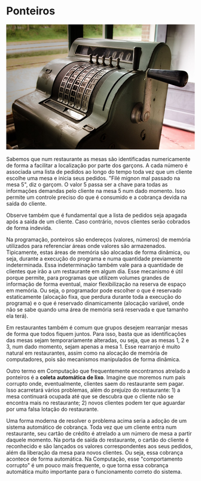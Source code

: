 # Ponteiros

![](../assets/ponteiros.jpg)

Sabemos que num restaurante as mesas são identificadas numericamente de forma a facilitar a localização por parte dos garçons. A cada número é associada uma lista de pedidos ao longo do tempo toda vez que um cliente escolhe uma mesa e inicia seus pedidos. "Filé mignon mal passado na mesa 5", diz o garçom. O valor 5 passa ser a chave para todas as informações demandas pelo cliente na mesa 5 num dado momento. Isso permite um controle preciso do que é consumido e a cobrança devida na saída do cliente. 

Observe também que é fundamental que a lista de pedidos seja apagada após a saída de um cliente. Caso contrário, novos clientes serão cobrados de forma indevida. 

Na programação, ponteiros são endereços (valores, números) de memória utilizados para referenciar áreas onde valores são armazenados. Tipicamente, estas áreas de memória são alocadas de forma dinâmica, ou seja, durante a execução do programa e numa quantidade previamente indeterminada. Essa indeterminação também vale para a quantidade de clientes que irão a um restaurante em algum dia. Esse mecanismo é útil porque permite, para programas que utilizem volumes grandes de informação de forma eventual, maior flexibilização na reserva de espaço em memória. Ou seja, o programador pode escolher o que é reservado estaticamente (alocação fixa, que perdura durante toda a execução do programa) e o que é reservado dinamicamente (alocação variável, onde não se sabe quando uma área de memória será reservada e que tamanho ela terá).

Em restaurantes também é comum que grupos desejem rearranjar mesas de forma que todos fiquem juntos. Para isso, basta que as identificações das mesas sejam temporariamente alteradas, ou seja, que as mesas 1, 2 e 3, num dado momento, sejam apenas a mesa 1. Esse rearranjo é muito natural em restaurantes, assim como na alocação de memória de computadores, pois são mecanismos manipulados de forma dinâmica. 

Outro termo em Computação que frequentemente encontramos atrelado a ponteiros é a **coleta automática de lixo**. Imagine que moremos num país corrupto onde, eventualmente, clientes saem do restaurante sem pagar. Isso acarretará vários problemas, além do prejuízo do restaurante: 1) a mesa continuará ocupada até que se descubra que o cliente não se encontra mais no restaurante; 2) novos clientes podem ter que aguardar por uma falsa lotação do restaurante. 

Uma forma moderna de resolver o problema acima seria a adoção de um sistema automático de cobrança. Toda vez que um cliente entra num restaurante, seu cartão de crédito é atrelado a um número de mesa a partir daquele momento. Na porta de saída do restaurante, o cartão do cliente é reconhecido e são lançados os valores correspondentes aos seus pedidos, além da liberação da mesa para novos clientes. Ou seja, essa cobrança acontece de forma automática. Na Computação, esse "comportamento corrupto" é um pouco mais frequente, o que torna essa cobrança automática muito importante para o funcionamento correto do sistema. 

